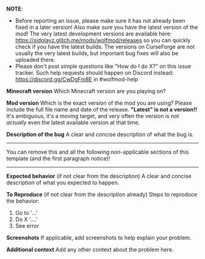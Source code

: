 **NOTE**:
* Before reporting an issue, please make sure it has not already been fixed in a later version! Also make sure you have the latest version of the mod! The very latest development versions are available here: https://sidplayz.glitch.me/mods/wolfmod/releases so you can quickly check if you have the latest builds. The versions on CurseForge are not usually the very latest builds, but important bug fixes will also be uploaded there.
* Please don't post simple questions like "How do I do X?" on this issue tracker. Such help requests should happen on Discord instead: https://discord.gg/CwDgFm8E in #wolfmod-help

**Minecraft version**
Which Minecraft version are you playing on?

**Mod version**
Which is the exact version of the mod you are using? Please include the full file name and date of the release.
**"Latest" is not a version!!** It's ambiguous, it's a moving target, and very often the version is not *actually* even the latest available version at that time.

**Description of the bug**
A clear and concise description of what the bug is.

---

You can remove this and all the following non-applicable sections of this template (and the first paragraph notice)!

---

**Expected behavior** (if not clear from the description)
A clear and concise description of what you expected to happen.

**To Reproduce** (if not clear from the description already)
Steps to reproduce the behavior:
1. Go to '...'
2. Do X '....'
3. See error

**Screenshots**
If applicable, add screenshots to help explain your problem.

**Additional context**
Add any other context about the problem here.